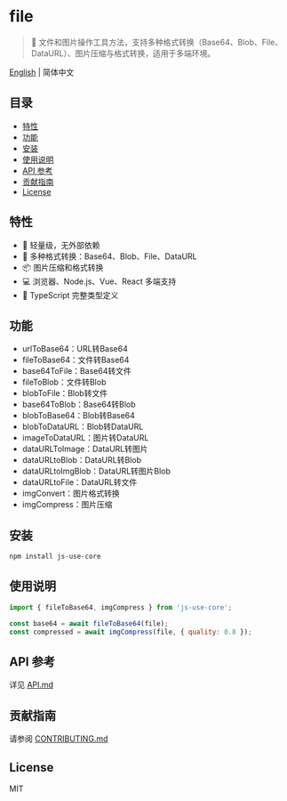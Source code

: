 # file

> 🚩 文件和图片操作工具方法，支持多种格式转换（Base64、Blob、File、DataURL）、图片压缩与格式转换，适用于多端环境。

[English](README.en.md) | 简体中文

## 目录
- [特性](#特性)
- [功能](#功能)
- [安装](#安装)
- [使用说明](#使用说明)
- [API 参考](#api-参考)
- [贡献指南](#贡献指南)
- [License](#license)

## 特性
- 🚀 轻量级，无外部依赖
- 🔄 多种格式转换：Base64、Blob、File、DataURL
- 📦 图片压缩和格式转换
- 💻 浏览器、Node.js、Vue、React 多端支持
- 📱 TypeScript 完整类型定义

## 功能
- urlToBase64：URL转Base64
- fileToBase64：文件转Base64
- base64ToFile：Base64转文件
- fileToBlob：文件转Blob
- blobToFile：Blob转文件
- base64ToBlob：Base64转Blob
- blobToBase64：Blob转Base64
- blobToDataURL：Blob转DataURL
- imageToDataURL：图片转DataURL
- dataURLToImage：DataURL转图片
- dataURLtoBlob：DataURL转Blob
- dataURLtoImgBlob：DataURL转图片Blob
- dataURLtoFile：DataURL转文件
- imgConvert：图片格式转换
- imgCompress：图片压缩

## 安装
```bash
npm install js-use-core
```

## 使用说明
```js
import { fileToBase64, imgCompress } from 'js-use-core';

const base64 = await fileToBase64(file);
const compressed = await imgCompress(file, { quality: 0.8 });
```

## API 参考
详见 [API.md](./API.md)

## 贡献指南
请参阅 [CONTRIBUTING.md](./CONTRIBUTING.md)

## License
MIT 